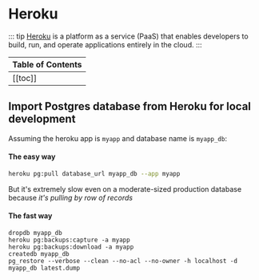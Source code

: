 # Heroku

::: tip
[Heroku](https://www.heroku.com/) is a platform as a service (PaaS) that enables developers to build, run, and operate applications entirely in the cloud.
:::

| Table of Contents |
|:------------------|
| [[toc]] |

## Import Postgres database from Heroku for local development

Assuming the heroku app is `myapp` and database name is `myapp_db`:

#### The easy way

```sh
heroku pg:pull database_url myapp_db --app myapp
```

But it's extremely slow even on a moderate-sized production database because *it's pulling by row of records*

#### The fast way

```
dropdb myapp_db
heroku pg:backups:capture -a myapp
heroku pg:backups:download -a myapp
createdb myapp_db
pg_restore --verbose --clean --no-acl --no-owner -h localhost -d myapp_db latest.dump
```
